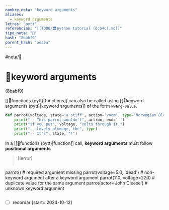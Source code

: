 ```yaml
---
nombre_nota: "keyword arguments"
aliases:
  - keyword arguments
letras: "pytt"
referencias: "[[TODO/🏛️python tutorial (dcb4c).md]]"
tipo_nota: "📑"
hash: "8babf9"
parent_hash: "aea5a"
---
```


#nota/📑

# 📑keyword arguments
<div class="hash">(8babf9)</div>


[[📑functions (pytt)|functions]] can also be called using   [[📑keyword arguments (pytt)|keyword arguments]] of the form `kwarg=value`. 

```python
def parrot(voltage, state='a stiff', action='voom', type='Norwegian Blue'):
    print("-- This parrot wouldn't", action, end=' ')
    print("if you put", voltage, "volts through it.")
    print("-- Lovely plumage, the", type)
    print("-- It's", state, "!")
```

In a [[📑functions (pytt)|function]] call, __keyword arguments__ must follow __positional arguments__


> [!error] 
>```python
parrot()                     # required argument missing
parrot(voltage=5.0, 'dead')  # non-keyword argument after a keyword argument
parrot(110, voltage=220)     # duplicate value for the same argument
parrot(actor='John Cleese')  # unknown keyword argument
>```

- [ ] recordar  [start:: 2024-10-12]